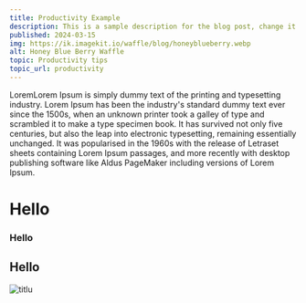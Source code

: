 ```yaml
---
title: Productivity Example
description: This is a sample description for the blog post, change it accordingly
published: 2024-03-15
img: https://ik.imagekit.io/waffle/blog/honeyblueberry.webp
alt: Honey Blue Berry Waffle
topic: Productivity tips
topic_url: productivity
---
```


LoremLorem Ipsum is simply dummy text of the printing and typesetting industry. Lorem Ipsum has been the industry's standard dummy text ever since the 1500s, when an unknown printer took a galley of type and scrambled it to make a type specimen book. It has survived not only five centuries, but also the leap into electronic typesetting, remaining essentially unchanged. It was popularised in the 1960s with the release of Letraset sheets containing Lorem Ipsum passages, and more recently with desktop publishing software like Aldus PageMaker including versions of Lorem Ipsum.

# Hello

### Hello

## Hello

![titlu](link)
